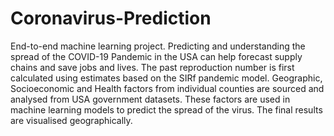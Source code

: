 # Coronavirus-Prediction
End-to-end machine learning project. Predicting and understanding the spread of the COVID-19 Pandemic in the USA can help forecast supply chains and save jobs and lives. The past reproduction number is first calculated using estimates based on the SIRf pandemic model. Geographic, Socioeconomic and Health factors from individual counties are sourced and analysed from USA government datasets. These factors are used in machine learning models to predict the spread of the virus. The final results are visualised geographically.
